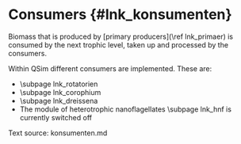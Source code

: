 Consumers {#lnk_konsumenten}
===========

Biomass that is produced by [primary producers](\ref lnk_primaer) is consumed 
by the next trophic level, taken up and processed by the consumers.


Within QSim different consumers are implemented.
These are:
- \subpage lnk_rotatorien
- \subpage lnk_corophium
- \subpage lnk_dreissena
- The module of heterotrophic nanoflagellates \subpage lnk_hnf is currently 
  switched off


Text source: konsumenten.md 
